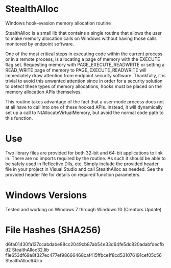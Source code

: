 # StealthAlloc
Windows hook-evasion memory allocation routine

StealthAlloc is a small lib that contains a single routine that allows the user to make memory allocation calls on Windows without having those calls monitored by endpoint software. 

One of the most critical steps in executing code within the current process or in a remote process, is allocating a page of memory with the EXECUTE flag set. Requesting memory with PAGE_EXECUTE_READWRITE or setting a READ_WRITE page of memory to PAGE_EXECUTE_READWRITE will immediately draw attention from endpoint security software. Thankfully, it is trivial to avoid this unwanted attention since in order for a security solution to detect these types of memory allocations, hooks must be placed on the memory allocation APIs themselves.

This routine takes advantage of the fact that a user mode process does not at all have to call into one of these hooked APIs. Instead, it will dynamically set up a call to NtAllocateVirtualMemory, but avoid the normal code path to this function. 

# Use
Two library files are provided for both 32-bit and 64-bit applications to link in. There are no imports required by the routine. As such it should be able to be safely used in Reflective Dlls, etc. Simply include the provided header file in your project in Visual Studio and call StealthAlloc as needed. See the provided header file for details on required function parameters.

# Windows Versions
Tested and working on Windows 7 through Windows 10 (Creators Update)

# File Hashes (SHA256)

d6fa01430fa137ccabdabe88cc2049cb87ab54e33d64fe5dc820adabfdecfbd2  StealthAlloc32.lib
f1e653df69a8f327ec477ef98666468caf415ffbce1f8cd531076191cef05c56  StealthAlloc64.lib
